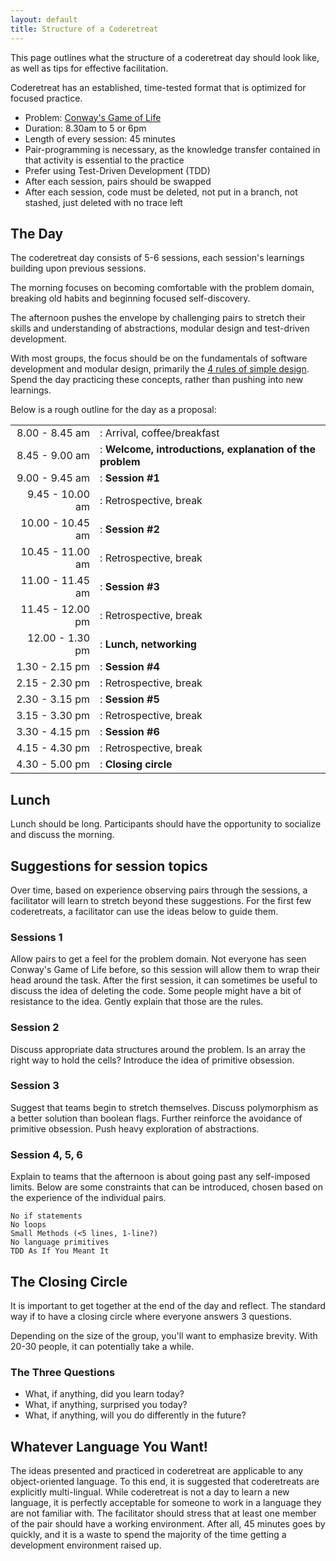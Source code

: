 ```yaml
---
layout: default
title: Structure of a Coderetreat
---
```


This page outlines what the structure of a coderetreat day should look like, as well as tips for effective facilitation. 

Coderetreat has an established, time-tested format that is optimized for focused practice.

* Problem: [Conway's Game of Life](/pages/facilitating/gol/)
* Duration: 8.30am to 5 or 6pm
* Length of every session: 45 minutes
* Pair-programming is necessary, as the knowledge transfer contained in that activity is essential to the practice
* Prefer using Test-Driven Development (TDD)
* After each session, pairs should be swapped
* After each session, code must be deleted, not put in a branch, not stashed, just deleted with no trace left

## The Day

The coderetreat day consists of 5-6 sessions, each session's learnings building upon previous sessions. 

The morning focuses on becoming comfortable with the problem domain, breaking old habits and beginning focused self-discovery.

The afternoon pushes the envelope by challenging pairs to stretch their skills and understanding of abstractions, modular design and test-driven development.

With most groups, the focus should be on the fundamentals of software development and modular design, primarily the [4 rules of simple design](http://wiki.c2.com/?XpSimplicityRules). Spend the day practicing these concepts, rather than pushing into new learnings.

Below is a rough outline for the day as a proposal:

|                  |                                                          |
|             ---: | :---                                                     |
|   8.00 - 8.45 am | : Arrival, coffee/breakfast                              |
|   8.45 - 9.00 am | : **Welcome, introductions, explanation of the problem** |
|   9.00 - 9.45 am | : **Session #1**                                         |
|  9.45 - 10.00 am | : Retrospective, break                                   |
| 10.00 - 10.45 am | : **Session #2**                                         |
| 10.45 - 11.00 am | : Retrospective, break                                   |
| 11.00 - 11.45 am | : **Session #3**                                         |
| 11.45 - 12.00 pm | : Retrospective, break                                   |
|  12.00 - 1.30 pm | : **Lunch, networking**                                  |
|   1.30 - 2.15 pm | : **Session #4**                                         |
|   2.15 - 2.30 pm | : Retrospective, break                                   |
|   2.30 - 3.15 pm | : **Session #5**                                         |
|   3.15 - 3.30 pm | : Retrospective, break                                   |
|   3.30 - 4.15 pm | : **Session #6**                                         |
|   4.15 - 4.30 pm | : Retrospective, break                                   |
|   4.30 - 5.00 pm | : **Closing circle**                                     |

## Lunch

Lunch should be long. Participants should have the opportunity to socialize and discuss the morning.

## Suggestions for session topics

Over time, based on experience observing pairs through the sessions, a facilitator will learn to stretch beyond these suggestions. For the first few coderetreats, a facilitator can use the ideas below to guide them.

### Sessions 1

Allow pairs to get a feel for the problem domain. Not everyone has seen Conway's Game of Life before, so this session will allow them to wrap their head around the task. After the first session, it can sometimes be useful to discuss the idea of deleting the code. Some people might have a bit of resistance to the idea. Gently explain that those are the rules.

### Session 2

Discuss appropriate data structures around the problem. Is an array the right way to hold the cells? Introduce the idea of primitive obsession.

### Session 3

Suggest that teams begin to stretch themselves. Discuss polymorphism as a better solution than boolean flags. Further reinforce the avoidance of primitive obsession. Push heavy exploration of abstractions.

### Session 4, 5, 6

Explain to teams that the afternoon is about going past any self-imposed limits. Below are some constraints that can be introduced, chosen based on the experience of the individual pairs.

    No if statements
    No loops
    Small Methods (<5 lines, 1-line?)
    No language primitives
    TDD As If You Meant It

## The Closing Circle

It is important to get together at the end of the day and reflect. The standard way if to have a closing circle where everyone answers 3 questions. 

Depending on the size of the group, you'll want to emphasize brevity. With 20-30 people, it can potentially take a while.

### The Three Questions

* What, if anything, did you learn today?
* What, if anything, surprised you today?
* What, if anything, will you do differently in the future?

## Whatever Language You Want!

The ideas presented and practiced in coderetreat are applicable to any object-oriented language. To this end, it is suggested that coderetreats are explicitly multi-lingual. While coderetreat is not a day to learn a new language, it is perfectly acceptable for someone to work in a language they are not familiar with. The facilitator should stress that at least one member of the pair should have a working environment. After all, 45 minutes goes by quickly, and it is a waste to spend the majority of the time getting a development environment raised up.

